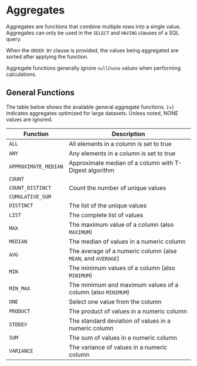 # Aggregates

Aggregates are functions that combine multiple rows into a single value. Aggregates can only be used in the `SELECT` and `HAVING` clauses of a SQL query.

When the `ORDER BY` clause is provided, the values being aggregated are sorted after applying the function. 

Aggregate functions generally ignore `null`/`none` values when performing calculations.

## General Functions

The table below shows the available general aggregate functions. (+) indicates aggregates optimized for large datasets. Unless noted, NONE values are ignored.

Function             | Description 
-------------------- | ----------------------------------------------------------------
`ALL`                | All elements in a column is set to true
`ANY`                | Any elements in a column is set to true
`APPROXIMATE_MEDIAN` | Approximate median of a column with T-Digest algorithm
`COUNT`              | 
`COUNT_DISTINCT`     | Count the number of unique values
`CUMULATIVE_SUM`     | 
`DISTINCT`           | The list of the unique values
`LIST`               | The complete list of values
`MAX`                | The maximum value of a column (also `MAXIMUM`)
`MEDIAN`             | The median of values in a numeric column
`AVG`                | The average of a numeric column (alse `MEAN`, and `AVERAGE`)
`MIN`                | The minimum values of a column (also `MINIMUM`)
`MIN_MAX`            | The minimum and maximum values of a column (also `MINIMUM`)
`ONE`                | Select one value from the column
`PRODUCT`            | The product of values in a numeric column
`STDDEV`             | The standard deviation of values in a numeric column
`SUM`                | The sum of values in a numeric column
`VARIANCE`           | The variance of values in a numeric column